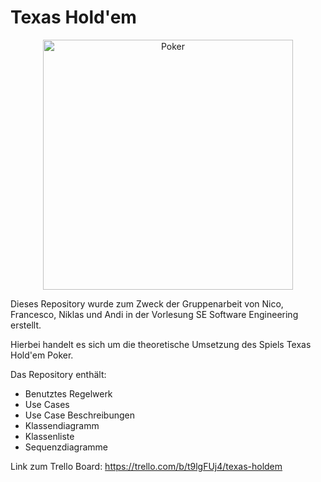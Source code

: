 # Texas Hold'em
<div align='center'>
<img src="https://img.freepik.com/premium-vector/poker-logo-design-inspiration_427676-36.jpg?w=2000" alt="Poker" width="400"/>
</div>

Dieses Repository wurde zum Zweck der Gruppenarbeit von Nico, Francesco, Niklas und Andi in der Vorlesung SE Software Engineering erstellt. 

Hierbei handelt es sich um die theoretische Umsetzung des Spiels Texas Hold'em Poker.  

Das Repository enthält:

- Benutztes Regelwerk
- Use Cases
- Use Case Beschreibungen
- Klassendiagramm
- Klassenliste
- Sequenzdiagramme

Link zum Trello Board: https://trello.com/b/t9lgFUj4/texas-holdem

